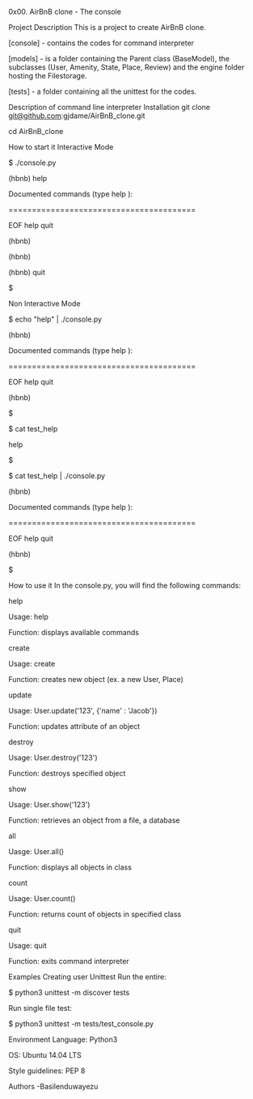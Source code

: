 0x00. AirBnB clone - The console

Project Description
This is a project to create AirBnB clone.

[console] - contains the codes for command interpreter

[models] - is a folder containing the Parent class (BaseModel), the subclasses (User, Amenity, State, Place, Review) and the engine folder hosting the Filestorage.

[tests] - a folder containing all the unittest for the codes.

Description of command line interpreter
Installation
git clone git@github.com:gjdame/AirBnB_clone.git

cd AirBnB_clone

How to start it
Interactive Mode

$ ./console.py

(hbnb) help

Documented commands (type help ):

========================================

EOF help quit

(hbnb)

(hbnb)

(hbnb) quit

$

Non Interactive Mode

$ echo "help" | ./console.py

(hbnb)

Documented commands (type help ):

========================================

EOF help quit

(hbnb)

$

$ cat test_help

help

$

$ cat test_help | ./console.py

(hbnb)

Documented commands (type help ):

========================================

EOF help quit

(hbnb)

$

How to use it
In the console.py, you will find the following commands:

help

Usage: help

Function: displays available commands

create

Usage: create

Function: creates new object (ex. a new User, Place)

update

Usage: User.update('123', {'name' : 'Jacob'})

Function: updates attribute of an object

destroy

Usage: User.destroy('123')

Function: destroys specified object

show

Usage: User.show('123')

Function: retrieves an object from a file, a database

all

Uasge: User.all()

Function: displays all objects in class

count

Usage: User.count()

Function: returns count of objects in specified class

quit

Usage: quit

Function: exits command interpreter

Examples
Creating user
Unittest
Run the entire:

$ python3 unittest -m discover tests

Run single file test:

$ python3 unittest -m tests/test_console.py

Environment
Language: Python3

OS: Ubuntu 14.04 LTS

Style guidelines: PEP 8

Authors
-Basilenduwayezu
